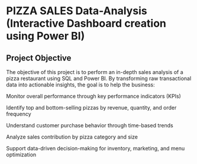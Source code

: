 # PIZZA SALES Data-Analysis (Interactive Dashboard creation using Power BI)
## Project Objective
The objective of this project is to perform an in-depth sales analysis of a pizza restaurant using SQL and Power BI. By transforming raw transactional data into actionable insights, the goal is to help the business:

Monitor overall performance through key performance indicators (KPIs)

Identify top and bottom-selling pizzas by revenue, quantity, and order frequency

Understand customer purchase behavior through time-based trends

Analyze sales contribution by pizza category and size

Support data-driven decision-making for inventory, marketing, and menu optimization
